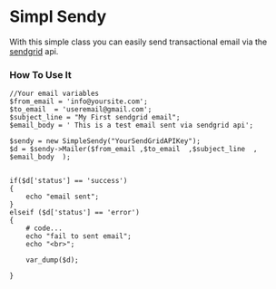 # Simpl Sendy

With this simple class you can easily send transactional email via the [sendgrid](https://sendgrid.com/) api.

### How To Use It

	
    
    //Your email variables
    $from_email = 'info@yoursite.com';
	$to_email  = 'useremail@gmail.com';
	$subject_line = "My First sendgrid email";
    $email_body = ' This is a test email sent via sendgrid api';
    
    $sendy = new SimpleSendy("YourSendGridAPIKey");
    $d = $sendy->Mailer($from_email ,$to_email  ,$subject_line  , $email_body  );
    
    
    if($d['status'] == 'success') 
    {
        echo "email sent";
    }
    elseif ($d['status'] == 'error') 
    {
        # code...
        echo "fail to sent email";
        echo "<br>";

        var_dump($d);

    }


    
    
    

